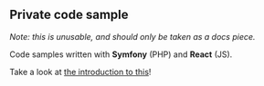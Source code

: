 Private code sample
-------------------

*Note: this is unusable, and should only be taken as a docs piece.*

Code samples written with **Symfony** (PHP) and **React** (JS).

Take a look at [the introduction to this](https://dev.to/keywinf/eventsourcing-websocket-almost-no-page-load-201h)!